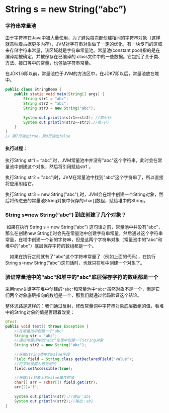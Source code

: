 # String s = new String(“abc”)

### 字符串常量池

​	由于字符串在Java中被大量使用，为了避免每次都创建相同的字符串对象（这样就意味着占据更多内存），JVM对字符串对象做了一定的优化，有一块专门的区域来存储字符串常量，该区域就是字符串常量池。常量池(constant pool)指的是在编译期被确定，并被保存在已编译的.class文件中的一些数据。它包括了关于类、方法、接口等中的常量，也包括字符串常量。

​	在JDK1.6即以前，常量池位于JVM的方法区中，在JDK7即以后，常量池放在堆中。

```java
public class StringDemo {
	public static void main(String[] args) {
		String str1 = "abc";
		String str2 = "abc";
		String str3 = new String("abc");
        
		System.out.println(str1==str2); //第七行
		System.out.println(str2==str3);//第八行
	}
}
// 第7行输出true，第8行输出false
```

#### 执行过程：

执行String str1 = “abc”;时，JVM常量池中并没有"abc"这个字符串，此时会在常量池中创建这个对象，然后将引用赋给str1`。

执行String str2 = "abc";时，JVM在常量池中找到"abc"这个字符串了，所以直接将应用附给它。

执行String str3 = new String("abc");时，JVM会在堆中创建一个String对象，然后将传进去的常量池String对象中保存的char[]数组，赋给堆中的String。

### String s=new String(“abc”) 到底创建了几个对象？

​	如果在执行 String s = new String(“abc”) 这句话之前，常量池中并没有"abc"，那么在创建new String()时会先在常量池中创建字符串常量，然后通过这个字符串常量，在堆中创建一个新的字符串，但是这两个字符串对象（常量池中的"abc"和堆中的"abc"）底层保存字符的数组都是一个。

  如果在执行之前就有了"abc"这个字符串常量了（例如上面的代码），在执行String s=new String(“abc”)这句话时，也就只在堆中创建一个对象了。

### 验证常量池中的"abc"和堆中的"abc"底层保存字符的数组都是一个

​	采用new关键字在堆中创建的`"abc"`和常量池中`"abc"`虽然对象不是一个，但是它们两个对象底层指向的数组是一个，那我们就通过代码验证这个结论。

​	整体思路是这样的：我们通过反射，修改常量词中字符串对象底层数组的值，看堆中的String对象的值是否跟着改变：

```java
@Test
public void test() throws Exception {
	//在常量池中创建一个"abc"
	String str = "abc";
	//通过常量词中的"abc"在堆中创建一个String对象
	String str2 = new String("abc");
	
	//获取String类中的value字段
	Field field = String.class.getDeclaredField("value");
	//将字段设置为可访问的
	field.setAccessible(true);
	
	//获取str对象上的value属性的值
	char[] arr = (char[]) field.get(str);
	arr[2]='1';
        
	System.out.println(str);//输出：ab1
	System.out.println(str2);//输出：ab1
}
```

